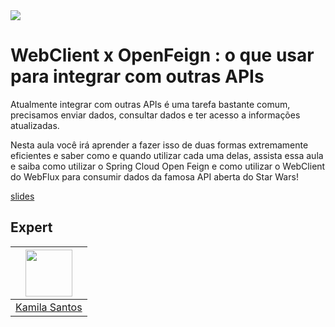 <img src="https://storage.googleapis.com/golden-wind/experts-club/capa-github.svg" />

# WebClient x OpenFeign : o que usar para integrar com outras APIs

Atualmente integrar com outras APIs é uma tarefa bastante comum, precisamos enviar dados, consultar dados e ter acesso a informações atualizadas.

Nesta aula você irá aprender a fazer isso de duas formas extremamente eficientes e saber como e quando utilizar cada uma delas, assista essa aula e saiba como utilizar o Spring Cloud Open Feign e como utilizar o WebClient do WebFlux para consumir dados da famosa API aberta do Star Wars!


[slides](https://github.com/rocketseat-experts-club/Webclient-versus-openfeign-2021-07-05/blob/master/Feign%20%20x%20WebClient.pdf)

## Expert

| [<img src="https://avatars.githubusercontent.com/u/32311268?s=460&u=88788249fc35ea2f59f583dae36d674d34896839&v=4" width="75px;"/>](https://github.com/Kamilahsantos) |
| :-: |
|[Kamila Santos](https://github.com/Kamilahsantos)|

